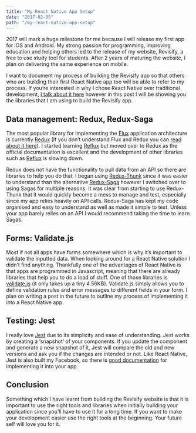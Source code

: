 ```yaml
---
title: "My React Native App Setup"
date: "2017-02-05"
path: "/my-react-native-app-setup"
---
```


2017 will mark a huge milestone for me because I will release my first app for iOS and Android. My strong passion for programming, improving education and helping others led to the release of my website, Revisify, a free to use study tool for students. After 2 years of maturing the website, I plan on delivering the same experience on mobile.

I want to document my process of building the Revisify app so that others who are building their first React Native app too will be able to refer to my process. If you’re interested in why I chose React Native over traditional development, [I talk about it here](https://blog.revisify.com/5-reasons-why-i-chose-react-native-over-traditional-app-development-3de18e208b8a#.m0wqbypjm) however in this post I will be showing you the libraries that I am using to build the Revisify app.

## Data management: Redux, Redux-Saga

The most popular library for implementing the [Flux](https://facebook.github.io/flux/) application architecture is currently [Redux](http://redux.js.org/) (If you don’t understand Flux and Redux you can [read about it here](https://blog.revisify.com/using-redux-with-react-native-9d07381507fe#.oku5fl6xp)). I started learning [Reflux](https://github.com/reflux/refluxjs) but moved over to Redux as the official documentation is excellent and the development of other libraries such as [Reflux](https://github.com/reflux/refluxjs) is slowing down.

Redux does not have the functionality to pull data from an API so there are libraries to help you do that. I began using [Redux-Thunk](https://github.com/gaearon/redux-thunk) since it was easier to understand than the alternative [Redux-Saga](https://github.com/redux-saga/redux-saga) however I switched over to using Sagas for multiple reasons. It was clear from starting to use Redux-Thunk that it would quickly become a mess to manage and test, especially since my app relies heavily on API calls. Redux-Saga has kept my code organised and easy to understand as well as made it simple to test. Unless your app barely relies on an API I would recommend taking the time to learn Sagas.

## Forms: Validate.js

Most if not all apps have forms somewhere which is why it’s important to validate the inputted data. When looking around for a React Native solution I didn’t find anything. Thankfully one of the advantages of React Native is that apps are programmed in Javascript, meaning that there are already libraries that help you to do a load of stuff. One of those libraries is [validate.js](https://validatejs.org/) (it only takes up a tiny 4.56KB). Validate.js simply allows you to define validation rules and error messages to different fields in your form. I plan on writing a post in the future to outline my process of implementing it into a React Native app.

## Testing: Jest

I really love [Jest](https://facebook.github.io/jest/) due to its simplicity and ease of understanding. Jest works by creating a ‘snapshot’ of your components. If you update the component and generate a new snapshot of it, Jest will compare the old and new versions and ask you if the changes are intended or not. Like React Native, Jest is also built my Facebook, so there is [good documentation](https://facebook.github.io/jest/docs/tutorial-react-native.html#content) for implementing it into your app.

## Conclusion

Something which I have learnt from building the Revisify website is that it is important to use the right tools and libraries when initially building your application since you’ll have to use it for a long time. If you want to make your development easier use the right tools at the beginning. Your future self will love you for it.
